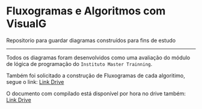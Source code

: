 # Fluxogramas e Algoritmos com VisualG

Repositorio para guardar diagramas construídos para fins de estudo

<hr>

Todos os diagramas foram desenvolvidos como uma avaliação do módulo de lógica de programação do `Instituto Master Trainning`.

Também foi solicitado a construção de Fluxogramas de cada algoritimo, segue o link:
[Link Drive](https://drive.google.com/file/d/17s5EbRdNSVZkGA198woHU-4dbRHQ37n-/view?usp=sharing)

O documento com compilado está disponível por hora no drive também: [Link Drive](https://docs.google.com/document/d/1l2EWTkBVjZiWc3Q1xB70A2aYOwHkx4UOHlAuC2jNKOU/edit?usp=sharing)